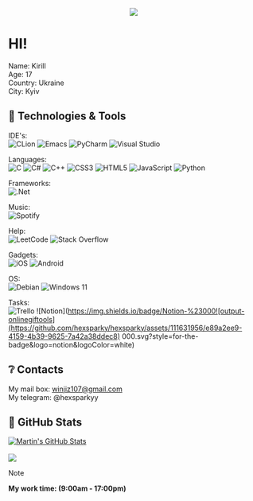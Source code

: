 <p align="center">
   <img src="https://github.com/hexsparky/hexsparky/assets/111631956/106b533b-29f4-4400-96df-333e37476257">
</p>

# HI!

Name: Kirill<br>
Age: 17<br>
Country: Ukraine<br>
City: Kyiv


## 🔧 Technologies & Tools
IDE's:<br>
![CLion](https://img.shields.io/badge/CLion-black?style=for-the-badge&logo=clion&logoColor=white)
![Emacs](https://img.shields.io/badge/Emacs-%237F5AB6.svg?&style=for-the-badge&logo=gnu-emacs&logoColor=white)
![PyCharm](https://img.shields.io/badge/pycharm-143?style=for-the-badge&logo=pycharm&logoColor=black&color=black&labelColor=green)
![Visual Studio](https://img.shields.io/badge/Visual%20Studio-5C2D91.svg?style=for-the-badge&logo=visual-studio&logoColor=white)

Languages:<br>
![C](https://img.shields.io/badge/c-%2300599C.svg?style=for-the-badge&logo=c&logoColor=white)
![C#](https://img.shields.io/badge/c%23-%23239120.svg?style=for-the-badge&logo=c-sharp&logoColor=white)
![C++](https://img.shields.io/badge/c++-%2300599C.svg?style=for-the-badge&logo=c%2B%2B&logoColor=white)
![CSS3](https://img.shields.io/badge/css3-%231572B6.svg?style=for-the-badge&logo=css3&logoColor=white)
![HTML5](https://img.shields.io/badge/html5-%23E34F26.svg?style=for-the-badge&logo=html5&logoColor=white)
![JavaScript](https://img.shields.io/badge/javascript-%23323330.svg?style=for-the-badge&logo=javascript&logoColor=%23F7DF1E)
![Python](https://img.shields.io/badge/python-3670A0?style=for-the-badge&logo=python&logoColor=ffdd54)

Frameworks:<br>
![.Net](https://img.shields.io/badge/.NET-5C2D91?style=for-the-badge&logo=.net&logoColor=white)

Music:<br>
![Spotify](https://img.shields.io/badge/Spotify-1ED760?style=for-the-badge&logo=spotify&logoColor=white)

Help:<br>
![LeetCode](https://img.shields.io/badge/LeetCode-000000?style=for-the-badge&logo=LeetCode&logoColor=#d16c06)
![Stack Overflow](https://img.shields.io/badge/-Stackoverflow-FE7A16?style=for-the-badge&logo=stack-overflow&logoColor=white)

Gadgets:<br>
![iOS](https://img.shields.io/badge/iOS-000000?style=for-the-badge&logo=ios&logoColor=white)
![Android](https://img.shields.io/badge/Android-3DDC84?style=for-the-badge&logo=android&logoColor=white)

OS:<br>
![Debian](https://img.shields.io/badge/Debian-D70A53?style=for-the-badge&logo=debian&logoColor=white)
![Windows 11](https://img.shields.io/badge/Windows%2011-%230079d5.svg?style=for-the-badge&logo=Windows%2011&logoColor=white)

Tasks:<br>
![Trello](https://img.shields.io/badge/Trello-%23026AA7.svg?style=for-the-badge&logo=Trello&logoColor=white)
![Notion](https://img.shields.io/badge/Notion-%23000![output-onlinegiftools](https://github.com/hexsparky/hexsparky/assets/111631956/e89a2ee9-4159-4b39-9625-7a42a38ddec8)
000.svg?style=for-the-badge&logo=notion&logoColor=white)

## ❔ Contacts

My mail box: winjiz107@gmail.com <br>
My telegram: @hexsparkyy

## 📜 GitHub Stats

<a href="https://github.com/hexsparky">
   <img align="center" src="https://github-readme-stats.vercel.app/api?username=hexsparky&show_icons=true&line_height=27&count_private=true&title_color=ffffff&text_color=c9cacc&icon_color=2bbc8a&bg_color=1d1f21" alt="Martin's GitHub Stats" /><br><br>
</a>



<a href="https://github.com/hexsparky">
  <img align="center" src="https://github-readme-stats.vercel.app/api/top-langs/?username=hexsparky&hide=java,html,tex&title_color=ffffff&text_color=c9cacc&icon_color=2bbc8a&bg_color=1d1f21&langs_count=3" />
</a>
<p></p>


<p></p>

> [!NOTE]
> <strong>My work time: (9:00am - 17:00pm)</strong>
